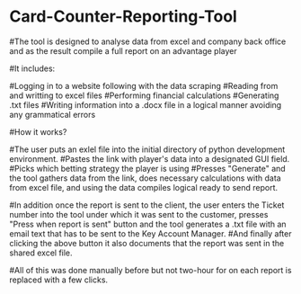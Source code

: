 # Card-Counter-Reporting-Tool
#The tool is designed to analyse data from excel and company back office and as the result compile a full report on an advantage player

#It includes: 

#Logging in to a website following with the data scraping
#Reading from and writting to excel files
#Performing financial calculations
#Generating .txt files
#Writing information into a .docx file in a logical manner avoiding any grammatical errors

#How it works?

#The user puts an exlel file into the initial directory of python development environment.
#Pastes the link with player's data into a designated GUI field.
#Picks which betting strategy the player is using
#Presses "Generate" and the tool gathers data from the link, does necessary calculations with data from excel file, and using the data compiles logical ready to send report.

#In addition once the report is sent to the client, the user enters the Ticket number into the tool under which it was sent to the customer, presses "Press when report is sent" button and the tool generates a .txt file with an email text that has to be sent to the Key Account Manager.
#And finally after clicking the above button it also documents that the report was sent in the shared excel file.

#All of this was done manually before but not two-hour for on each report is replaced with a few clicks.
